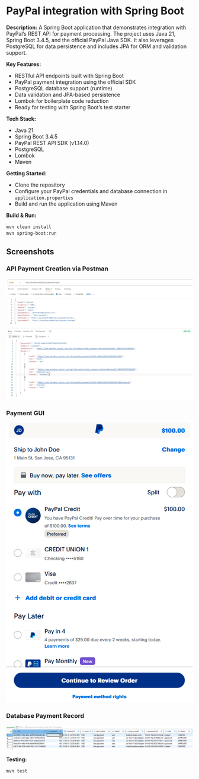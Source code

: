 # PayPal integration with Spring Boot

**Description:**
A Spring Boot application that demonstrates integration with PayPal’s REST API for payment processing. The project uses Java 21, Spring Boot 3.4.5, and the official PayPal Java SDK. It also leverages PostgreSQL for data persistence and includes JPA for ORM and validation support.

**Key Features:**
- RESTful API endpoints built with Spring Boot
- PayPal payment integration using the official SDK
- PostgreSQL database support (runtime)
- Data validation and JPA-based persistence
- Lombok for boilerplate code reduction
- Ready for testing with Spring Boot’s test starter

**Tech Stack:**
- Java 21
- Spring Boot 3.4.5
- PayPal REST API SDK (v1.14.0)
- PostgreSQL
- Lombok
- Maven

**Getting Started:**
- Clone the repository
- Configure your PayPal credentials and database connection in `application.properties`
- Build and run the application using Maven

**Build & Run:**
```bash
mvn clean install
mvn spring-boot:run
```

## Screenshots
### API Payment Creation via Postman
![Description](screenshots/Create_Payment.png)
### Payment GUI
![Description](screenshots/PayPal_GUI.png)
### Database Payment Record
![Description](screenshots/DB_Records.png)

**Testing:**
```bash
mvn test
```
